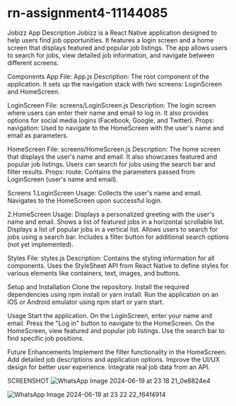 # rn-assignment4-11144085
Jobizz App
Description
Jobizz is a React Native application designed to help users find job opportunities. It features a login screen and a home screen that displays featured and popular job listings. The app allows users to search for jobs, view detailed job information, and navigate between different screens.

Components
App
File: App.js
Description: The root component of the application. It sets up the navigation stack with two screens: LoginScreen and HomeScreen.

LoginScreen
File: screens/LoginScreen.js
Description: The login screen where users can enter their name and email to log in. It also provides options for social media logins (Facebook, Google, and Twitter).
Props:
navigation: Used to navigate to the HomeScreen with the user's name and email as parameters.

HomeScreen
File: screens/HomeScreen.js
Description: The home screen that displays the user's name and email. It also showcases featured and popular job listings. Users can search for jobs using the search bar and filter results.
Props:
route: Contains the parameters passed from LoginScreen (user's name and email).

Screens
1.LoginScreen
Usage:
Collects the user's name and email.
Navigates to the HomeScreen upon successful login.

2.HomeScreen
Usage:
Displays a personalized greeting with the user's name and email.
Shows a list of featured jobs in a horizontal scrollable list.
Displays a list of popular jobs in a vertical list.
Allows users to search for jobs using a search bar.
Includes a filter button for additional search options (not yet implemented).

Styles
File: styles.js
Description: Contains the styling information for all components. Uses the StyleSheet API from React Native to define styles for various elements like containers, text, images, and buttons.

Setup and Installation
Clone the repository.
Install the required dependencies using npm install or yarn install.
Run the application on an iOS or Android emulator using npm start or yarn start.

Usage
Start the application.
On the LoginScreen, enter your name and email.
Press the "Log in" button to navigate to the HomeScreen.
On the HomeScreen, view featured and popular job listings.
Use the search bar to find specific job positions.

Future Enhancements
Implement the filter functionality in the HomeScreen.
Add detailed job descriptions and application options.
Improve the UI/UX design for better user experience.
Integrate real job data from an API.


SCREENSHOT
![WhatsApp Image 2024-06-19 at 23 18 21_0e8824e4](https://github.com/Bansah-Kplorla/rn-assignment4-11144085/assets/170067731/f9b55cd4-4d86-4a78-9d91-e422760cadf1)


![WhatsApp Image 2024-06-19 at 23 22 22_f64f4914](https://github.com/Bansah-Kplorla/rn-assignment4-11144085/assets/170067731/67fa5c99-6151-404d-bc0b-9dcfbecbe591)




